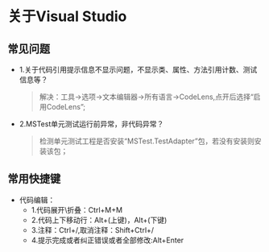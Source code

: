 # 关于Visual Studio

## 常见问题

- 1.关于代码引用提示信息不显示问题，不显示类、属性、方法引用计数、测试信息等？
  > 解决：工具->选项->文本编辑器->所有语言->CodeLens,点开后选择“启用CodeLens”;
- 2.MSTest单元测试运行前异常，非代码异常？
  > 检测单元测试工程是否安装“MSTest.TestAdapter”包，若没有安装则安装该包；

## 常用快捷键

- 代码编辑：
  - 1.代码展开\折叠：Ctrl+M+M
  - 2.代码上下移动行：Alt+(上键)，Alt+(下键)
  - 3.注释：Ctrl+/,取消注释：Shift+Ctrl+/
  - 4.提示完成或者纠正错误或者全部修改:Alt+Enter